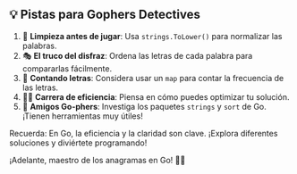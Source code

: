 ## 💡 Pistas para Gophers Detectives

1. 🧹 **Limpieza antes de jugar**: Usa `strings.ToLower()` para normalizar las palabras.
2. 🎭 **El truco del disfraz**: Ordena las letras de cada palabra para compararlas fácilmente.
3. 🧮 **Contando letras**: Considera usar un `map` para contar la frecuencia de las letras.
4. 🏃‍♂️ **Carrera de eficiencia**: Piensa en cómo puedes optimizar tu solución.
5. 🦫 **Amigos Go-phers**: Investiga los paquetes `strings` y `sort` de Go. ¡Tienen herramientas muy útiles!

Recuerda: En Go, la eficiencia y la claridad son clave. ¡Explora diferentes soluciones y diviértete programando!

¡Adelante, maestro de los anagramas en Go! 🚀✨